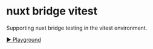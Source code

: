 # nuxt bridge vitest

Supporting nuxt bridge testing in the vitest environment.

[▶️ Playground](https://stackblitz.com/edit/github-bk3cd8)
